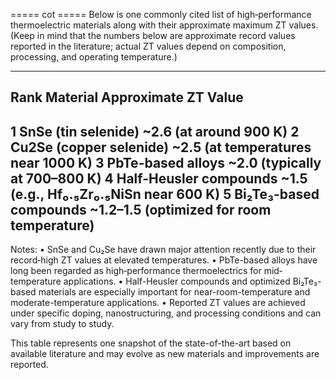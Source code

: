 ===== cot =====
Below is one commonly cited list of high‐performance thermoelectric materials along with their approximate maximum ZT values. (Keep in mind that the numbers below are approximate record values reported in the literature; actual ZT values depend on composition, processing, and operating temperature.)

--------------------------------------------------------------
Rank   Material                        Approximate ZT Value
--------------------------------------------------------------
1      SnSe (tin selenide)             ~2.6 (at around 900 K)
2      Cu2Se (copper selenide)         ~2.5 (at temperatures near 1000 K)
3      PbTe-based alloys               ~2.0 (typically at 700–800 K)
4      Half-Heusler compounds          ~1.5 (e.g., Hf₀.₅Zr₀.₅NiSn near 600 K)
5      Bi₂Te₃-based compounds         ~1.2–1.5 (optimized for room temperature)
--------------------------------------------------------------

Notes:
• SnSe and Cu₂Se have drawn major attention recently due to their record‐high ZT values at elevated temperatures.
• PbTe-based alloys have long been regarded as high‐performance thermoelectrics for mid‐temperature applications.
• Half-Heusler compounds and optimized Bi₂Te₃-based materials are especially important for near-room-temperature and moderate-temperature applications.
• Reported ZT values are achieved under specific doping, nanostructuring, and processing conditions and can vary from study to study.

This table represents one snapshot of the state-of-the-art based on available literature and may evolve as new materials and improvements are reported.

